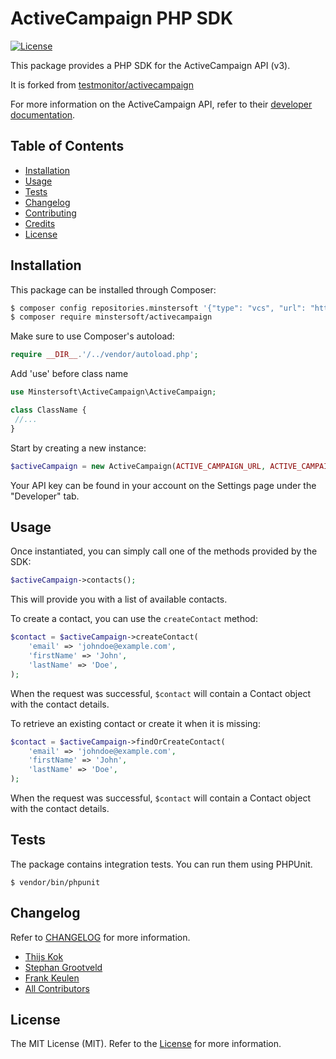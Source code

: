 # ActiveCampaign PHP SDK


[![License](https://poser.pugx.org/testmonitor/activecampaign/license)](https://packagist.org/packages/testmonitor/activecampaign)

This package provides a PHP SDK for the ActiveCampaign API (v3).

It is forked from [testmonitor/activecampaign](https://github.com/testmonitor/activecampaign)

For more information on the ActiveCampaign API, refer to their [developer documentation](https://developers.activecampaign.com/reference).

## Table of Contents

- [Installation](#installation)
- [Usage](#usage)
- [Tests](#tests)
- [Changelog](#changelog)
- [Contributing](#contributing)
- [Credits](#credits)
- [License](#license)
  
## Installation

This package can be installed through Composer:

```sh
$ composer config repositories.minstersoft '{"type": "vcs", "url": "https://github.com/Minstersoft/activecampaign"}'
$ composer require minstersoft/activecampaign
```

Make sure to use Composer's autoload:

```php
require __DIR__.'/../vendor/autoload.php';
```

Add 'use' before class name

```php
use Minstersoft\ActiveCampaign\ActiveCampaign;

class ClassName { 
 //...
}
``` 

Start by creating a new instance:

```php
$activeCampaign = new ActiveCampaign(ACTIVE_CAMPAIGN_URL, ACTIVE_CAMPAIGN_KEY);
``` 

Your API key can be found in your account on the Settings page under the "Developer" tab.

## Usage

Once instantiated, you can simply call one of the methods provided by the SDK:

```php
$activeCampaign->contacts();
```

This will provide you with a list of available contacts.

To create a contact, you can use the `createContact` method:

```php
$contact = $activeCampaign->createContact(
    'email' => 'johndoe@example.com',
    'firstName' => 'John',
    'lastName' => 'Doe',
);
```

When the request was successful, `$contact` will contain a Contact object with the contact details.

To retrieve an existing contact or create it when it is missing:

```php
$contact = $activeCampaign->findOrCreateContact(
    'email' => 'johndoe@example.com',
    'firstName' => 'John',
    'lastName' => 'Doe',
);
```

When the request was successful, `$contact` will contain a Contact object with the contact details.

## Tests

The package contains integration tests. You can run them using PHPUnit.

```
$ vendor/bin/phpunit
```

## Changelog

Refer to [CHANGELOG](CHANGELOG.md) for more information.

- [Thijs Kok](https://www.testmonitor.com/)
- [Stephan Grootveld](https://www.testmonitor.com/)
- [Frank Keulen](https://www.testmonitor.com/)
- [All Contributors](../../contributors)

## License

The MIT License (MIT). Refer to the [License](LICENSE.md) for more information.

